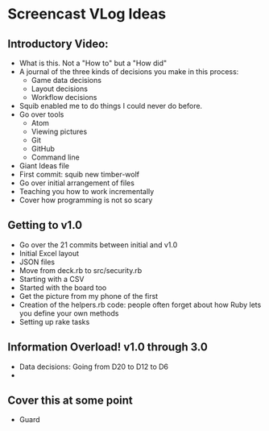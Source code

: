# Screencast VLog Ideas

## Introductory Video:
  * What is this. Not a "How to" but a "How did"
  * A journal of the three kinds of decisions you make in this process:
    * Game data decisions
    * Layout decisions
    * Workflow decisions
  * Squib enabled me to do things I could never do before.
  * Go over tools
    * Atom
    * Viewing pictures
    * Git
    * GitHub
    * Command line
  * Giant Ideas file
  * First commit: squib new timber-wolf
  * Go over initial arrangement of files
  * Teaching you how to work incrementally
  * Cover how programming is not so scary

## Getting to v1.0
  * Go over the 21 commits between initial and v1.0
  * Initial Excel layout
  * JSON files
  * Move from deck.rb to src/security.rb
  * Starting with a CSV
  * Started with the board too
  * Get the picture from my phone of the first
  * Creation of the helpers.rb code: people often forget about how Ruby lets you define your own methods
  * Setting up rake tasks

## Information Overload! v1.0 through 3.0
  * Data decisions: Going from D20 to D12 to D6
  *
## Cover this at some point
  * Guard
